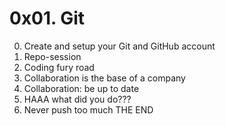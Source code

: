 # 0x01. Git
0. Create and setup your Git and GitHub account
1. Repo-session
2. Coding fury road
3. Collaboration is the base of a company
4. Collaboration: be up to date
5. HAAA what did you do???
6. Never push too much
THE END
